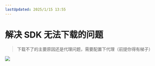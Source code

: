 ```yaml
---
lastUpdated: 2025/1/15 13:55
---
```


# 解决 SDK 无法下载的问题

> 下载不了的主要原因还是代理问题，需要配置下代理（前提你得有梯子）

![](https://namichong.obs.cn-south-1.myhuaweicloud.com/Blog/images/android_studio_setting.png)
